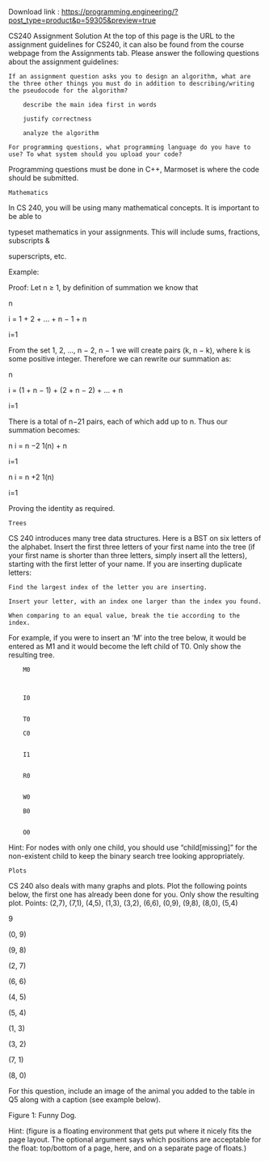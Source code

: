 Download link : https://programming.engineering/?post_type=product&p=59305&preview=true

CS240 Assignment Solution
At the top of this page is the URL to the assignment guidelines for CS240, it can also be found from the course webpage from the Assignments tab. Please answer the following questions about the assignment guidelines:

    If an assignment question asks you to design an algorithm, what are the three other things you must do in addition to describing/writing the pseudocode for the algorithm?

        describe the main idea first in words

        justify correctness

        analyze the algorithm

    For programming questions, what programming language do you have to use? To what system should you upload your code?

Programming questions must be done in C++, Marmoset is where the code should be submitted.

    Mathematics

In CS 240, you will be using many mathematical concepts. It is important to be able to

typeset mathematics in your assignments. This will include sums, fractions, subscripts &

superscripts, etc.

Example:

Proof: Let n ≥ 1, by definition of summation we know that

n

i = 1 + 2 + … + n − 1 + n

i=1

From the set 1, 2, …, n − 2, n − 1 we will create pairs (k, n − k), where k is some positive integer. Therefore we can rewrite our summation as:

n

i = (1 + n − 1) + (2 + n − 2) + … + n

i=1

There is a total of n−21 pairs, each of which add up to n. Thus our summation becomes:

n i = n −2 1(n) + n

i=1

n i = n +2 1(n)

i=1

Proving the identity as required.

    Trees

CS 240 introduces many tree data structures. Here is a BST on six letters of the alphabet. Insert the first three letters of your first name into the tree (if your first name is shorter than three letters, simply insert all the letters), starting with the first letter of your name. If you are inserting duplicate letters:

    Find the largest index of the letter you are inserting.

    Insert your letter, with an index one larger than the index you found.

    When comparing to an equal value, break the tie according to the index.

For example, if you were to insert an ‘M’ into the tree below, it would be entered as M1 and it would become the left child of T0. Only show the resulting tree.

        		

        M0
        	
        	

        I0
        		

        T0

        C0
        	

        I1
        	

        R0
        	

        W0

        B0
        		

        O0
        	

Hint: For nodes with only one child, you should use “child[missing]” for the non-existent child to keep the binary search tree looking appropriately.

    Plots

CS 240 also deals with many graphs and plots. Plot the following points below, the first one has already been done for you. Only show the resulting plot. Points: (2,7), (7,1), (4,5), (1,3), (3,2), (6,6), (0,9), (9,8), (8,0), (5,4)

9

(0, 9)

(9, 8)

(2, 7)

(6, 6)

(4, 5)

(5, 4)

(1, 3)

(3, 2)

(7, 1)

(8, 0)

    				
    				
    				

For this question, include an image of the animal you added to the table in Q5 along with a caption (see example below).

Figure 1: Funny Dog.

Hint: (figure is a floating environment that gets put where it nicely fits the page layout. The optional argument says which positions are acceptable for the float: top/bottom of a page, here, and on a separate page of floats.)


